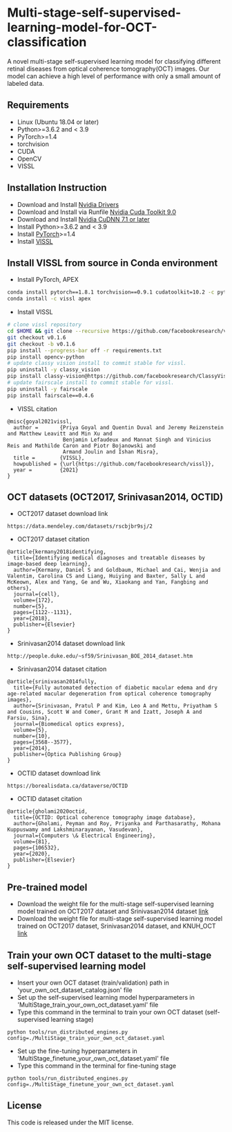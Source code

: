 # Multi-stage-self-supervised-learning-model-for-OCT-classification

A novel multi-stage self-supervised learning model for classifying different retinal diseases from optical coherence tomography(OCT) images.
Our model can achieve a high level of performance with only a small amount of labeled data.

## Requirements
- Linux (Ubuntu 18.04 or later)
- Python>=3.6.2 and < 3.9
- PyTorch>=1.4
- torchvision
- CUDA
- OpenCV
- VISSL

## Installation Instruction
- Download and Install [Nvidia Drivers](https://www.nvidia.com/Download/driverResults.aspx/142567/en-us)
- Download and Install via Runfile [Nvidia Cuda Toolkit 9.0](https://developer.nvidia.com/cuda-90-download-archive?target_os=Linux&target_arch=x86_64&target_distro=Ubuntu&target_version=1604&target_type=runfilelocal)
- Download and Install [Nvidia CuDNN 7.1 or later](https://developer.nvidia.com/rdp/cudnn-archive)
- Install Python>=3.6.2 and < 3.9
- Install [PyTorch](https://pytorch.org/)>=1.4
- Install [VISSL](https://vissl.readthedocs.io/en/v0.1.6/)

## Install VISSL from source in Conda environment
- Install PyTorch, APEX
```bash
conda install pytorch==1.8.1 torchvision==0.9.1 cudatoolkit=10.2 -c pytorch
conda install -c vissl apex
```
- Install VISSL
```bash
# clone vissl repository
cd $HOME && git clone --recursive https://github.com/facebookresearch/vissl.git && cd $HOME/vissl/
git checkout v0.1.6
git checkout -b v0.1.6
pip install --progress-bar off -r requirements.txt
pip install opencv-python
# update classy vision install to commit stable for vissl.
pip uninstall -y classy_vision
pip install classy-vision@https://github.com/facebookresearch/ClassyVision/tarball/4785d5ee19d3bcedd5b28c1eb51ea1f59188b54d
# update fairscale install to commit stable for vissl.
pip uninstall -y fairscale
pip install fairscale==0.4.6
```
- VISSL citation
```
@misc{goyal2021vissl,
  author =       {Priya Goyal and Quentin Duval and Jeremy Reizenstein and Matthew Leavitt and Min Xu and
                  Benjamin Lefaudeux and Mannat Singh and Vinicius Reis and Mathilde Caron and Piotr Bojanowski and
                  Armand Joulin and Ishan Misra},
  title =        {VISSL},
  howpublished = {\url{https://github.com/facebookresearch/vissl}},
  year =         {2021}
}
```

## OCT datasets (OCT2017, Srinivasan2014, OCTID)
- OCT2017 dataset download link
```
https://data.mendeley.com/datasets/rscbjbr9sj/2
```
- OCT2017 dataset citation
```
@article{kermany2018identifying,
  title={Identifying medical diagnoses and treatable diseases by image-based deep learning},
  author={Kermany, Daniel S and Goldbaum, Michael and Cai, Wenjia and Valentim, Carolina CS and Liang, Huiying and Baxter, Sally L and McKeown, Alex and Yang, Ge and Wu, Xiaokang and Yan, Fangbing and others},
  journal={cell},
  volume={172},
  number={5},
  pages={1122--1131},
  year={2018},
  publisher={Elsevier}
}
```
- Srinivasan2014 dataset download link
```
http://people.duke.edu/~sf59/Srinivasan_BOE_2014_dataset.htm
```
- Srinivasan2014 dataset citation
```
@article{srinivasan2014fully,
  title={Fully automated detection of diabetic macular edema and dry age-related macular degeneration from optical coherence tomography images},
  author={Srinivasan, Pratul P and Kim, Leo A and Mettu, Priyatham S and Cousins, Scott W and Comer, Grant M and Izatt, Joseph A and Farsiu, Sina},
  journal={Biomedical optics express},
  volume={5},
  number={10},
  pages={3568--3577},
  year={2014},
  publisher={Optica Publishing Group}
}
```
- OCTID dataset download link
```
https://borealisdata.ca/dataverse/OCTID
```
- OCTID dataset citation
```
@article{gholami2020octid,
  title={OCTID: Optical coherence tomography image database},
  author={Gholami, Peyman and Roy, Priyanka and Parthasarathy, Mohana Kuppuswamy and Lakshminarayanan, Vasudevan},
  journal={Computers \& Electrical Engineering},
  volume={81},
  pages={106532},
  year={2020},
  publisher={Elsevier}
}
```

## Pre-trained model
- Download the weight file for the multi-stage self-supervised learning model trained on OCT2017 dataset and Srinivasan2014 dataset [link](https://drive.google.com/file/d/1aDlsEKDUzZo971KCAEGEVpG5cqmftxon/view?usp=sharing)
- Download the weight file for multi-stage self-supervised learning model trained on OCT2017 dataset, Srinivasan2014 dataset, and KNUH_OCT [link](https://drive.google.com/file/d/1X353iPHh-4ADmQDz84QTNyfG-b-VRtGJ/view?usp=sharing)


## Train your own OCT dataset to the multi-stage self-supervised learning model
- Insert your own OCT dataset (train/validation) path in 'your_own_oct_dataset_catalog.json' file
- Set up the self-supervised learning model hyperparameters in 'MultiStage_train_your_own_oct_dataset.yaml' file
- Type this command in the terminal to train your own OCT dataset (self-supervised learning stage)
```
python tools/run_distributed_engines.py config=./MultiStage_train_your_own_oct_dataset.yaml
```
- Set up the fine-tuning hyperparameters in 'MultiStage_finetune_your_own_oct_dataset.yaml' file
- Type this command in the terminal for fine-tuning stage
```
python tools/run_distributed_engines.py config=./MultiStage_finetune_your_own_oct_dataset.yaml
```

## License
This code is released under the MIT license.
